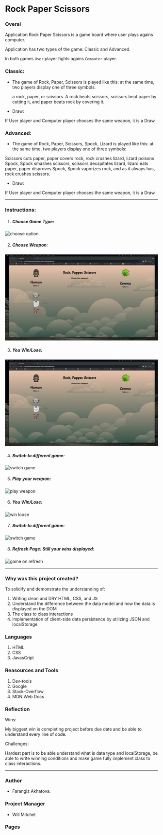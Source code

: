 
# Rock Paper Scissors

### Overal

Application Rock Paper Scissors is a game board where user plays agains computer.

Application has two types of the game: Classic and Advanced.

In both games `User` player fights agains `Computer` player.

### Classic:

- The game of Rock, Paper, Scissors is played like this: at the same time, two players display one of three symbols:

   a rock, paper, or scissors. A rock beats scissors, scissors beat paper by cutting it, and paper beats rock by covering it.

- Draw:

 If User player and Computer player chooses the same weapon, it is a Draw.

### Advanced:

- The game of Rock, Paper, Scissors, Spock, Lizard is played like this: at the same time, two players display one of three symbols:

 Scissors cuts paper, paper covers rock, rock crushes lizard, lizard poisons Spock, Spock smashes scissors, scissors decapitates lizard, lizard eats paper, paper disproves Spock, Spock vaporizes rock, and as it always has, rock crushes scissors.

- Draw:

 If User player and Computer player chooses the same weapon, it is a Draw.
***
### Instructions:

1. ##### Choose Game Type:

![choose option](README-IMAGES/recording-1.gif)

2. #####  Choose Weapon:

![choose weapon](README-IMAGES/recording-2.gif)

3. ##### You Win/Lose:

![win loose](README-IMAGES/recording-2.gif)

4. ##### Switch to different game:

![switch game](README-IMAGES/recording-3.gif)

5. ##### Play your weapon:

![play weapon](README-IMAGES/recording-4.gif)

6. ##### You Win/Lose:

![win loose](README-IMAGES/recording-4.gif)

7. ##### Switch to different game:

![switch game ](README-IMAGES/recording-5.gif)

8. ##### Refresh Page: Still your wins displayed:

![game on refresh](README-IMAGES/recording-6.gif)
***

### Why was this project created?
To solidify and demonstrate the understanding of:
1. Writing clean and DRY HTML, CSS, and JS
2. Understand the difference between the data model and how the data is displayed on the DOM
3. The class to class interactions
4. Implementation of client-side data persistence by utilizing JSON and localStorage

### Languages

1. HTML
2. CSS
3. JavasCript

### Reasources and Tools

1. Dev-tools
2. Google
3. Stack-Overflow
4. MDN Web Docs

### Reflection

Wins:

My biggest win is completing project before due date and be able to understand every line of code.

Challenges:

Hardest part is to be able understand what is data type and localStorage, be able to write winning conditions and make game fully implement class to class interactions.
***

### Author
* Farangiz Akhatova.


### Project Manager
* Will Mitchel

### Pages
